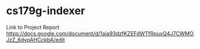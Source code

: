 # cs179g-indexer
Link to Project Report
https://docs.google.com/document/d/1aia93dzfKZEFdWTfRpuxQ4J7CWMOJzZ_6dypAHCckbA/edit
